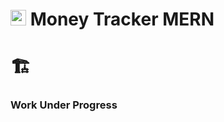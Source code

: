 # <img src="https://user-images.githubusercontent.com/100275369/203374771-cd3d2c2c-cc21-4f98-8304-4642328c1288.png" width="25px"/> Money Tracker MERN

# 🏗️ 
### Work Under Progress
